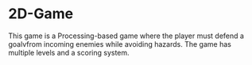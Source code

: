 # 2D-Game

This game is a Processing-based game where the player must defend a goalvfrom incoming enemies while avoiding hazards. The game has multiple levels and a scoring system.
